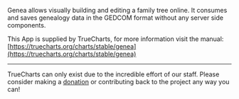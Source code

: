 Genea allows visually building and editing a family tree online. It consumes and saves genealogy data in the GEDCOM format without any server side components.

This App is supplied by TrueCharts, for more information visit the manual: [https://truecharts.org/charts/stable/genea](https://truecharts.org/charts/stable/genea)

---

TrueCharts can only exist due to the incredible effort of our staff.
Please consider making a [donation](https://truecharts.org/sponsor) or contributing back to the project any way you can!

